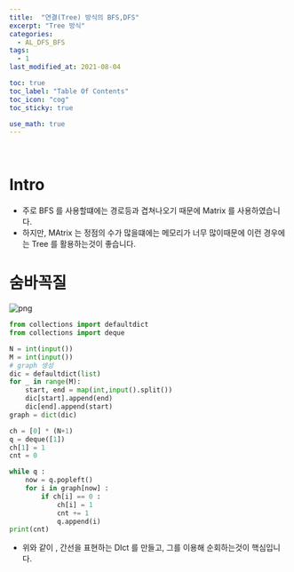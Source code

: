 ```yaml
---
title:  "연결(Tree) 방식의 BFS,DFS"
excerpt: "Tree 방식"
categories:
  - AL_DFS_BFS
tags:
  - 1
last_modified_at: 2021-08-04

toc: true
toc_label: "Table Of Contents"
toc_icon: "cog"
toc_sticky: true

use_math: true
---
```


<br>

# Intro

- 주로 BFS 를 사용할떄에는 경로등과 겹쳐나오기 때문에 Matrix 를 사용하였습니다. 
- 하지만, MAtrix 는 정점의 수가 많을떄에는 메모리가 너무 많이때문에 이런 경우에는 Tree 를 활용하는것이 좋습니다.

# 숨바꼭질

![png](/assets/images/Algorithm/5.JPG)

```python
from collections import defaultdict
from collections import deque

N = int(input())
M = int(input())
# graph 생성
dic = defaultdict(list)
for _ in range(M):
    start, end = map(int,input().split())
    dic[start].append(end)
    dic[end].append(start)
graph = dict(dic)

ch = [0] * (N+1)
q = deque([1])
ch[1] = 1
cnt = 0

while q :
    now = q.popleft()
    for i in graph[now] :
        if ch[i] == 0 :
            ch[i] = 1
            cnt += 1
            q.append(i)
print(cnt)
```

- 위와 같이 , 간선을 표현하는 DIct 를 만들고, 그를 이용해 순회하는것이 핵심입니다.

<br>





